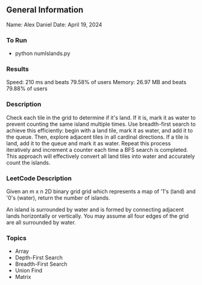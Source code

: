 ## General Information
Name: Alex Daniel
Date: April 19, 2024

### To Run
- python numIslands.py

### Results
Speed: 210 ms and beats 79.58% of users
Memory: 26.97 MB and beats 79.88% of users

### Description
Check each tile in the grid to determine if it's land. If it is, mark it as water to prevent counting the same island multiple times. Use breadth-first search to achieve this efficiently: begin with a land tile, mark it as water, and add it to the queue. Then, explore adjacent tiles in all cardinal directions. If a tile is land, add it to the queue and mark it as water. Repeat this process iteratively and increment a counter each time a BFS search is completed. This approach will effectively convert all land tiles into water and accurately count the islands.

### LeetCode Description
Given an m x n 2D binary grid grid which represents a map of '1's (land) and '0's (water), return the number of islands.

An island is surrounded by water and is formed by connecting adjacent lands horizontally or vertically. You may assume all four edges of the grid are all surrounded by water.

### Topics
- Array
- Depth-First Search
- Breadth-First Search
- Union Find
- Matrix